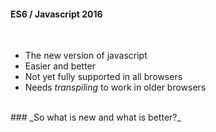#### ES6 / Javascript 2016
<br>

* The new version of javascript
* Easier and better
* Not yet fully supported in all browsers
* Needs _transpiling_ to work in older browsers

<br>
### _So what is new and what is better?_